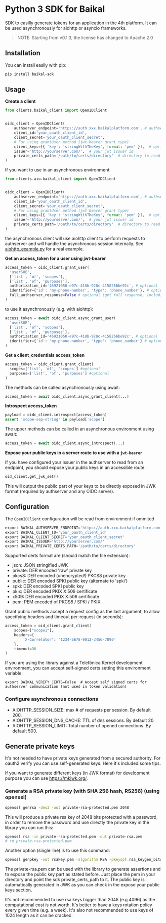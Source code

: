 # Python 3 SDK for Baikal

SDK to easilly generate tokens for an application in the 4th platform. It can be used asynchronously for aiohttp or asyncio frameworks.
> NOTE: Starting from v0.1.3, the license has changed to Apache 2.0

## Installation

You can install easily with pip:

```bash
pip install baikal-sdk
```

## Usage

**Create a client**

```python
from clients.baikal_client import OpenIDClient


oidc_client = OpenIDClient(
    authserver_endpoint='https://auth.xxx.baikalplatform.com', # authserver endpoint
    client_id='your_oauth_client_id',
    client_secret='your_oauth_client_secret',
    # For using grantUser method (jwt-bearer grant type)
    client_keys=[{ 'key': 'stringWithTheKey', format: 'pem' }],  # optional
    issuer='http://yourserver.com/',  # your jwt issuer id
    private_certs_path='/path/to/certs/directory'  # directory to read certificates/private keys.
)
```

If you want to use in an asynchronous environment:

```python
from clients.aio.baikal_client import OpenIDClient


oidc_client = OpenIDClient(
    authserver_endpoint='https://auth.xxx.baikalplatform.com', # authserver endpoint
    client_id='your_oauth_client_id',
    client_secret='your_oauth_client_secret',
    # For using grantUser method (jwt-bearer grant type)
    client_keys=[{ 'key': 'stringWithTheKey', format: 'pem' }],  # optional
    issuer='http://yourserver.com/',  # your jwt issuer id
    private_certs_path='/path/to/certs/directory'  # directory to read certificates/private keys.
)
```

the asynchronous client will use aiohttp client to perform requests to authserver and will handle the asynchronous
session internally. See [aiohttp_example.py](tests/fixtures/aiohttp_example.py) for a real example.


**Get an access_token for a user using jwt-bearer**

```python
access_token = oidc_client.grant_user(
  'userSUB',
  ['list', 'of', 'scopes'],
  ['list', 'of', 'purposes'],
  authorization_id='46921050-e97c-418b-928c-4158256be92c', # optional
  identifier={'id': 'my-phone-number', 'type': 'phone_number'}, # optional
  full_authserver_response=False # optional (get full response, including expires_in, scopes ...)
)
```

to use it asynchronously (e.g. with aiohttp):

```python
access_token = await oidc_client.async_grant_user(
  'userSUB',
  ['list', 'of', 'scopes'],
  ['list', 'of', 'purposes'],
  authorization_id='46921050-e97c-418b-928c-4158256be92c', # optional
  identifier={'id': 'my-phone-number', 'type': 'phone_number'} # optional
)
```

**Get a client_credentials access_token**
```python
access_token = oidc_client.grant_client(
  scopes=['list', 'of', 'scopes'] #optional
  purposes=['list', 'of', 'purposes'] #optional
)
```

The methods can be called asynchronously using await:

```python
access_token = await oidc_client.async_grant_client(...)
```

**Introspect access_token**

```python
payload = oidc_client.introspect(access_token)
assert 'scope-sep-string' in payload['scope']
```

The upper methods can be called in an asynchronous environment using await:

```python
access_token = await oidc_client.async_introspect(...)
```

**Expose your public keys in a server route to use with a `jwt-bearer`**

If you have configured your issuer in the authserver to read from an endpoint,
you should expose your public keys in an accessible route.

```python
oid_client.get_jwk_set()
```

This will output the public part of your keys to be directly exposed in JWK format (required by authserver and any OIDC server).

## Configuration

The `OpenIDClient` configuration will be read from environment if ommited

```inc
export BAIKAL_AUTHSERVER_ENDPOINT='https://auth.xxx.baikalplatform.com'
export BAIKAL_CLIENT_ID='your_oauth_client_id'
export BAIKAL_CLIENT_SECRET='your_oauth_client_secret'
export BAIKAL_ISSUER='http://yourserver.com/'
export BAIKAL_PRIVATE_CERTS_PATH='/path/to/certs/directory'
```

Supported certs format are (should match the file extension):
* json: JSON stringified JWK
* private: DER encoded 'raw' private key
* pkcs8: DER encoded (unencrypted!) PKCS8 private key
* public: DER encoded SPKI public key (alternate to 'spki')
* spki: DER encoded SPKI public key
* pkix: DER encoded PKIX X.509 certificate
* x509: DER encoded PKIX X.509 certificate
* pem: PEM encoded of PKCS8 / SPKI / PKIX

Grant public methods accept a request config as the last argument,
to allow specifying headers and timeout per-request (in seconds):

```python
access_token = oid_client.grant_client(
    scopes=["scope1"],
    headers={
        'X-Correlator': '1234-5678-9012-3456-7890'
    },
    timeout=30
)
```

If you are using the library against a Telefónica Kernel development environment, you can accept self-signed certs setting this environment variable:

```
export BAIKAL_VERIFY_CERTS=False  # Accept self signed certs for authserver communication (not used in token validation)
```

### Configure asynchronous connections

* AIOHTTP_SESSION_SIZE: max # of requests per session. By default 200.
* AIOHTTP_SESSION_DNS_CACHE: TTL of dns sessions. By default 20.
* AIOHTTP_SESSION_LIMIT: Total number of opened connections. By default 500.


## Generate private keys

It's not needed to have private keys generated from a secured authority. For oauth2 verify you can use self-generated keys. Here it's included some tips.

If you want to generate different keys (in JWK format) for development purpose you can use https://mkjwk.org/.

### Generate a RSA private key (with SHA 256 hash, RS256) (using openssl)

````sh
openssl genrsa -des3 -out private-rsa-protected.pem 2048
````

This will produce a private rsa key of 2048 bits protected with a password, in order to remove the password and use directly the private key in the library you can run this:

```sh
openssl rsa -in private-rsa-protected.pem -out private-rsa.pem
# rm private-rsa-protected.pem

```

Another option (single line) is to use this command:

```sh
openssl genpkey -out rsakey.pem -algorithm RSA -pkeyopt rsa_keygen_bits:2048
```

The private-rsa.pem can be used with the library to generate assertions and to expose the public key part as stated before. Just place the pem in your directory and point the sdk private_certs_path to it.
The public key is automatically generated in JWK as you can check in the expose your public keys section.

It's not recommended to use rsa keys bigger than 2048 (e.g 4096) as the computational cost is not worth.
It's better to have a keys rotation policy every given time (e.g. a week).
It's also not recommended to use keys of 1024 length as it can be cracked.
